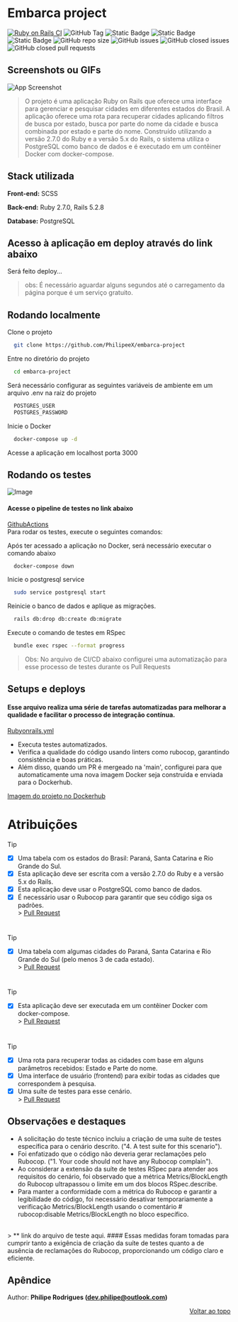 <a name="topo-readme"></a>
# Embarca project

[![Ruby on Rails CI](https://github.com/PhilipeeX/embarca-project/actions/workflows/rubyonrails.yml/badge.svg)](https://github.com/PhilipeeX/embarca-project/actions/workflows/rubyonrails.yml) ![GitHub Tag](https://img.shields.io/github/v/tag/PhilipeeX/embarca-project?style=flat) ![Static Badge](https://img.shields.io/badge/rubocop-codestyle?style=flat&logo=rubocop&logoColor=white&label=code%20style&link=https%3A%2F%2Fgithub.com%2Frubocop%2Frubocop) ![Static Badge](https://img.shields.io/badge/passing-tests?style=flat&logo=github&logoColor=white&label=tests&link=https%3A%2F%2Fgithub.com%2FPhilipeeX%2Fembarca-project%2Factions) ![Static Badge](https://img.shields.io/badge/image-docker?style=flat&logo=docker&logoColor=white&label=Docker&labelColor=blue&color=green&link=https%3A%2F%2Fhub.docker.com%2Fr%2Fphilipex%2Fembarca-project%2Ftags) ![GitHub repo size](https://img.shields.io/github/repo-size/PhilipeeX/embarca-project?style=flat&label=Tamanho&color=green) ![GitHub issues](https://img.shields.io/github/issues/PhilipeeX/embarca-project?style=flat) ![GitHub closed issues](https://img.shields.io/github/issues-closed/Philipeex/embarca-project?style=flat) ![GitHub closed pull requests](https://img.shields.io/github/issues-pr-closed/PhilipeeX/embarca-project?style=flat&label=Pull%20requests%20mergeados&color=purple)


## Screenshots ou  GIFs

![App Screenshot](https://github.com/PhilipeeX/embarca-project/assets/85847179/84d23b5a-4b9b-4180-bdac-810831c5bf11)

> O projeto é uma aplicação Ruby on Rails que oferece uma interface para gerenciar e pesquisar cidades em diferentes estados do Brasil. A aplicação oferece uma rota para recuperar cidades aplicando filtros de busca por estado, busca por parte do nome da cidade e busca combinada por estado e parte do nome. Construído utilizando a versão 2.7.0 do Ruby e a versão 5.x do Rails, o sistema utiliza o PostgreSQL como banco de dados e é executado em um contêiner Docker com docker-compose.
## Stack utilizada

**Front-end:** SCSS

**Back-end:** Ruby 2.7.0, Rails 5.2.8

**Database:** PostgreSQL

## Acesso à aplicação em deploy através do link abaixo
Será feito deploy...
> obs: É necessário aguardar alguns segundos até o carregamento da página porque é um serviço gratuito.

## Rodando localmente

Clone o projeto

```bash
  git clone https://github.com/PhilipeeX/embarca-project
```

Entre no diretório do projeto

```bash
  cd embarca-project
```
Será necessário configurar as seguintes variáveis de ambiente em um arquivo .env na raiz do projeto

```bash
  POSTGRES_USER
  POSTGRES_PASSWORD
```

Inicie o Docker

```bash
  docker-compose up -d
```

Acesse a aplicação em localhost porta 3000


## Rodando os testes

![Image](https://github.com/PhilipeeX/embarca-project/assets/85847179/b901d397-8bc2-4092-ad0c-67f4cb2658ad)
<br>
#### Acesse o pipeline de testes no link abaixo <br>
[GithubActions](https://github.com/PhilipeeX/embarca-project/actions/workflows/rubyonrails.yml) <br>
Para rodar os testes, execute o seguintes comandos:

Após ter acessado a aplicação no Docker, será necessário executar o comando abaixo
```bash
  docker-compose down
```
Inicie o postgresql service
```bash
  sudo service postgresql start
```
Reinicie o banco de dados e aplique as migrações.
```bash
  rails db:drop db:create db:migrate
```
Execute o comando de testes em RSpec
```bash
  bundle exec rspec --format progress
```
> Obs: No arquivo de CI/CD abaixo configurei uma automatização para esse processo de testes durante os Pull Requests

## Setups e deploys

#### Esse arquivo realiza uma série de tarefas automatizadas para melhorar a qualidade e facilitar o processo de integração contínua.


[Rubyonrails.yml](https://github.com/PhilipeeX/embarca-project/blob/main/.github/workflows/rubyonrails.yml)



- Executa testes automatizados.
- Verifica a qualidade do código usando linters como rubocop, garantindo consistência e boas práticas.
- Além disso, quando um PR é mergeado na 'main', configurei para que automaticamente uma nova imagem Docker seja construída e enviada para o Dockerhub.

[Imagem do projeto no Dockerhub](https://)


# Atribuições

> [!TIP]
> - [x] Uma tabela com os estados do Brasil: Paraná, Santa Catarina e Rio Grande do Sul.
> - [x] Esta aplicação deve ser escrita com a versão 2.7.0 do Ruby e a versão 5.x do Rails.
> - [x] Esta aplicação deve usar o PostgreSQL como banco de dados.
> - [x] É necessário usar o Rubocop para garantir que seu código siga os padrões.<br>
    > [Pull Request](https://github.com/PhilipeeX/embarca-project/pull/3)
#
> [!TIP]
> - [x] Uma tabela com algumas cidades do Paraná, Santa Catarina e Rio Grande do Sul (pelo menos 3 de cada estado).<br>
    > [Pull Request](https://github.com/PhilipeeX/embarca-project/pull/5)
#
> [!TIP]
> - [x] Esta aplicação deve ser executada em um contêiner Docker com docker-compose.<br>
    >   [Pull Request](https://github.com/PhilipeeX/embarca-project/pull/7)
#
> [!TIP]
> - [x] Uma rota para recuperar todas as cidades com base em alguns parâmetros recebidos: Estado e Parte do nome.
> - [x] Uma interface de usuário (frontend) para exibir todas as cidades que correspondem à pesquisa.
> - [x] Uma suíte de testes para esse cenário.<br>
    >  [Pull Request](https://github.com/PhilipeeX/embarca-project/pull/10)

## Observações e destaques

- A solicitação do teste técnico incluiu a criação de uma suíte de testes específica para o cenário descrito. ("4. A test suite for this scenario").
- Foi enfatizado que o código não deveria gerar reclamações pelo Rubocop. ("1. Your code should not have any Rubocop complain").
- Ao considerar a extensão da suíte de testes RSpec para atender aos requisitos do cenário, foi observado que a métrica Metrics/BlockLength do Rubocop ultrapassou o limite em um dos blocos RSpec.describe.
- Para manter a conformidade com a métrica do Rubocop e garantir a legibilidade do código, foi necessário desativar temporariamente a verificação Metrics/BlockLength usando o comentário # rubocop:disable Metrics/BlockLength no bloco específico.
<br>
> ** link do arquivo de teste aqui.
#### Essas medidas foram tomadas para cumprir tanto a exigência de criação da suíte de testes quanto a de ausência de reclamações do Rubocop, proporcionando um código claro e eficiente.

## Apêndice
Author: <strong>Philipe Rodrigues (dev.philipe@outlook.com)</strong>

<p align="right"><a href="#topo-readme">Voltar ao topo</a></p>
